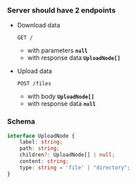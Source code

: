### Server should have 2 endpoints

- Download data

  ```
  GET /
  ```

  - with parameters **`null`**
  - with response data **`UploadNode[]`**

- Upload data

  ```
  POST /files
  ```

  - with body **`UploadNode[]`**
  - with response data **`null`**

### Schema

```typescript
interface UploadNode {
    label: string;
    path: string;
    children?: UploadNode[] | null;
    content: string;
    type: string = 'file' | "directory";
}
```
